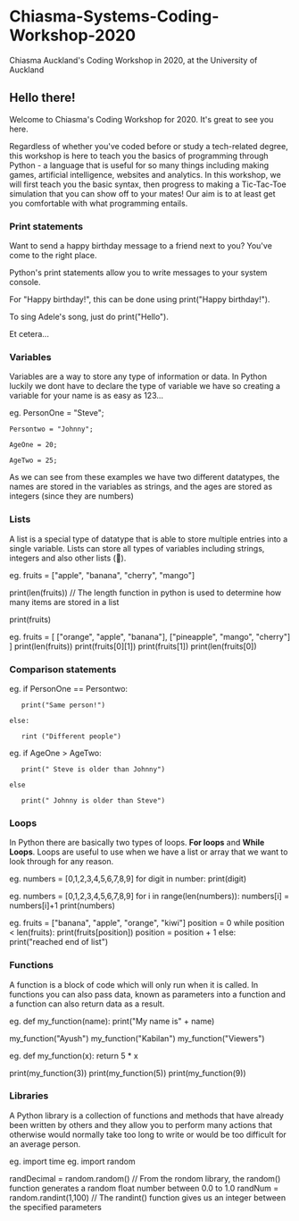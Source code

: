 # Chiasma-Systems-Coding-Workshop-2020
Chiasma Auckland's Coding Workshop in 2020, at the University of Auckland

## Hello there!

Welcome to Chiasma's Coding Workshop for 2020. It's great to see you here. 

Regardless of whether you've coded before or study a tech-related degree, this workshop is here to teach you the basics of programming through Python - a language that is useful for so many things including making games, artificial intelligence, websites and analytics. In this workshop, we will first teach you the basic syntax, then progress to making a Tic-Tac-Toe simulation that you can show off to your mates! Our aim is to at least get you comfortable with what programming entails.



### Print statements

Want to send a happy birthday message to a friend next to you? You've come to the right place.

Python's print statements allow you to write messages to your system console.

For "Happy birthday!", this can be done using print("Happy birthday!").

To sing Adele's song, just do print("Hello").

Et cetera...

### Variables 

Variables are a way to store any type of information or data. In Python luckily we dont have to declare the type of variable we have so creating a variable for your name is as easy as 123...

eg.
    PersonOne = "Steve"; 
    
    Persontwo = "Johnny";
    
    AgeOne = 20;
    
    AgeTwo = 25;
    
As we can see from these examples we have two different datatypes, the names are stored in the variables as strings, and the ages are stored as integers (since they are numbers)

### Lists

A list is a special type of datatype that is able to store multiple entries into a single variable. Lists can store all types of variables including strings, integers and also other lists (🤯). 

eg. fruits = ["apple", "banana", "cherry", "mango"]

print(len(fruits))   // The length function in python is used to determine how many items are stored in a list

print(fruits)
      
      
eg. fruits = [ ["orange", "apple", "banana"], ["pineapple", "mango", "cherry"] ]
print(len(fruits))
print(fruits[0][1])
print(fruits[1])
print(len(fruits[0])

### Comparison statements

eg. if PersonOne == Persontwo: 
       
       print("Same person!")
    
    else:
       
       rint ("Different people")

eg. if AgeOne > AgeTwo:
       
       print(" Steve is older than Johnny")
    
    else
       
       print(" Johnny is older than Steve")


### Loops
In Python there are basically two types of loops. **For loops** and **While Loops**. Loops are useful to use when we have a list or array that we want to look through for any reason. 

eg. numbers = [0,1,2,3,4,5,6,7,8,9]
    for digit in number:
      print(digit)
      
eg. numbers = [0,1,2,3,4,5,6,7,8,9]
    for i in range(len(numbers)):
      numbers[i] = numbers[i]+1
    print(numbers)
    
eg. fruits = ["banana", "apple", "orange", "kiwi"]
position = 0
while position < len(fruits):
    print(fruits[position])
    position = position + 1
else:
    print("reached end of list")
    
### Functions
A function is a block of code which will only run when it is called. In functions you can also pass data, known as parameters into a function and a function can also return data as a result. 

eg. def my_function(name):
  print("My name is" + name)

my_function("Ayush")
my_function("Kabilan")
my_function("Viewers")

eg. def my_function(x):
  return 5 * x

print(my_function(3))
print(my_function(5))
print(my_function(9))

### Libraries
A Python library is a collection of functions and methods that have already been written by others and they allow you to perform many actions that otherwise would normally take too long to write or would be too difficult for an average person. 

eg. import time
eg. import random

randDecimal = random.random()   // From the rondom library, the random() function generates a random float number between 0.0 to 1.0 
randNum = random.randint(1,100)   // The randint() function gives us an integer between the specified parameters

  
